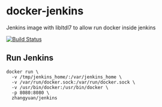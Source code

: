 # docker-jenkins
Jenkins image with libltdl7 to allow run docker inside jenkins


[![Build Status](https://travis-ci.org/zhangyuan/docker-jenkins.svg?branch=master)](https://travis-ci.org/zhangyuan/docker-jenkins)

## Run Jenkins

```
docker run \
  -v /tmp/jenkins_home/:/var/jenkins_home \
  -v /var/run/docker.sock:/var/run/docker.sock \
  -v /usr/bin/docker:/usr/bin/docker \
  -p 8080:8080 \
  zhangyuan/jenkins 
```
